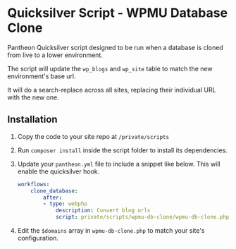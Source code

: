 # Quicksilver Script - WPMU Database Clone

Pantheon Quicksilver script designed to be run when a database is cloned from live to a lower environment.

The script will update the `wp_blogs` and `wp_site` table to match the new environment's base url.

It will do a search-replace across all sites, replacing their individual URL with the new one.

## Installation

1. Copy the code to your site repo at `/private/scripts`
2. Run `composer install` inside the script folder to install its dependencies.
3. Update your `pantheon.yml` file to include a snippet like below. This will enable the quicksilver hook.

    ```yml
    workflows:
        clone_database:
            after:
            - type: webphp
                description: Convert blog urls
                script: private/scripts/wpmu-db-clone/wpmu-db-clone.php

    ```

4. Edit the `$domains` array in `wpmu-db-clone.php` to match your site's configuration.
